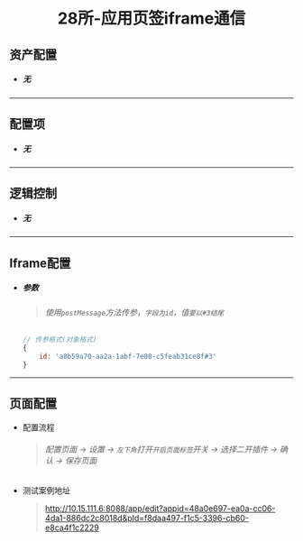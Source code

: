 <h1 align="center">28所-应用页签iframe通信</h1>

## 资产配置

- ##### 无


------

## 配置项

- ##### 无
  

------

## 逻辑控制

- ##### 无

------

## Iframe配置

- ##### 参数

  > ###### 使用`postMessage`方法传参，`字段为id`，值`要以#3结尾`

  ```javascript
  // 传参格式(对象格式)
  { 
      id: 'a8b59a70-aa2a-1abf-7e00-c5feab31ce8f#3'
  }
  ```

------

## 页面配置

- 配置流程

  > ###### 配置页面 -> 设置 -> `左下角`打开`开启页面标签`开关 -> 选择二开插件 -> 确认 -> 保存页面

- 测试案例地址

  > http://10.15.111.6:8088/app/edit?appid=48a0e697-ea0a-cc06-4da1-886dc2c8018d&pId=f8daa497-f1c5-3396-cb60-e8ca4f1c2229

